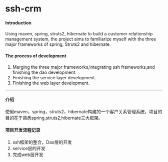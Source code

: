 # ssh-crm

#### Introduction

Using maven, spring, struts2, hibernate to build a customer relationship management system, the project aims to familiarize myself with the three major frameworks of spring, Struts2 and hibernate.

#### The process of development
1. Merging the three major frameworks,integrating ssh frameworks,and finishing the dao development.
2. Finishing the service layer development.
3. Finishing the web layer development.
---

#### 介绍
使用maven，spring，struts2，hibernate构建的一个客户关系管理系统，项目的目的在于熟悉spring,struts2,hibernate三大框架。

#### 项目开发流程记录
1. ssh框架的整合，Dao层的开发
2. service层的开发
3. 完成web层开发


